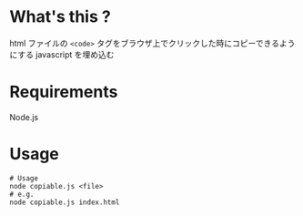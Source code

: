 # What's this ?

html ファイルの `<code>` タグをブラウザ上でクリックした時にコピーできるようにする javascript を埋め込む  

# Requirements

Node.js

# Usage

```
# Usage
node copiable.js <file>
# e.g.
node copiable.js index.html
```
